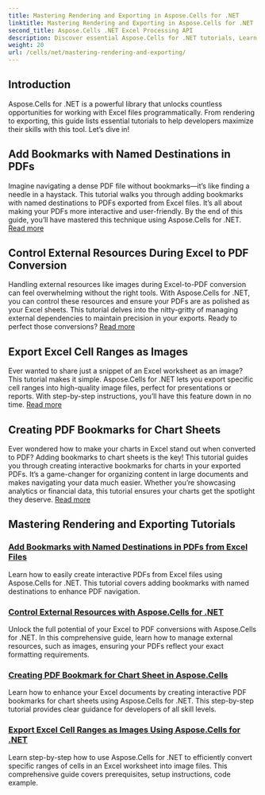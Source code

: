 ```yaml
---
title: Mastering Rendering and Exporting in Aspose.Cells for .NET
linktitle: Mastering Rendering and Exporting in Aspose.Cells for .NET
second_title: Aspose.Cells .NET Excel Processing API
description: Discover essential Aspose.Cells for .NET tutorials, Learn rendering, exporting, managing resources, adding bookmarks, and more with our detailed guides.
weight: 20
url: /cells/net/mastering-rendering-and-exporting/
---
```

## Introduction

Aspose.Cells for .NET is a powerful library that unlocks countless opportunities for working with Excel files programmatically. From rendering to exporting, this guide lists essential tutorials to help developers maximize their skills with this tool. Let’s dive in!

## Add Bookmarks with Named Destinations in PDFs  
Imagine navigating a dense PDF file without bookmarks—it’s like finding a needle in a haystack. This tutorial walks you through adding bookmarks with named destinations to PDFs exported from Excel files. It’s all about making your PDFs more interactive and user-friendly. By the end of this guide, you’ll have mastered this technique using Aspose.Cells for .NET. [Read more](./add-bookmarks-with-named-destinations/)

## Control External Resources During Excel to PDF Conversion  
Handling external resources like images during Excel-to-PDF conversion can feel overwhelming without the right tools. With Aspose.Cells for .NET, you can control these resources and ensure your PDFs are as polished as your Excel sheets. This tutorial delves into the nitty-gritty of managing external dependencies to maintain precision in your exports. Ready to perfect those conversions? [Read more](./control-external-resources/)

## Export Excel Cell Ranges as Images  
Ever wanted to share just a snippet of an Excel worksheet as an image? This tutorial makes it simple. Aspose.Cells for .NET lets you export specific cell ranges into high-quality image files, perfect for presentations or reports. With step-by-step instructions, you’ll have this feature down in no time. [Read more](./export-excel-cell-ranges-as-images/)

## Creating PDF Bookmarks for Chart Sheets
Ever wondered how to make your charts in Excel stand out when converted to PDF? Adding bookmarks to chart sheets is the key! This tutorial guides you through creating interactive bookmarks for charts in your exported PDFs. It’s a game-changer for organizing content in large documents and makes navigating your data much easier. Whether you’re showcasing analytics or financial data, this tutorial ensures your charts get the spotlight they deserve. [Read more](./creating-pdf-bookmark-for-chart-sheet/)

## Mastering Rendering and Exporting Tutorials
### [Add Bookmarks with Named Destinations in PDFs from Excel Files](./add-bookmarks-with-named-destinations/)
Learn how to easily create interactive PDFs from Excel files using Aspose.Cells for .NET. This tutorial covers adding bookmarks with named destinations to enhance PDF navigation.
### [Control External Resources with Aspose.Cells for .NET](./control-external-resources/)
Unlock the full potential of your Excel to PDF conversions with Aspose.Cells for .NET. In this comprehensive guide, learn how to manage external resources, such as images, ensuring your PDFs reflect your exact formatting requirements.
### [Creating PDF Bookmark for Chart Sheet in Aspose.Cells](./creating-pdf-bookmark-for-chart-sheet/)
Learn how to enhance your Excel documents by creating interactive PDF bookmarks for chart sheets using Aspose.Cells for .NET. This step-by-step tutorial provides clear guidance for developers of all skill levels.
### [Export Excel Cell Ranges as Images Using Aspose.Cells for .NET](./export-excel-cell-ranges-as-images/)
Learn step-by-step how to use Aspose.Cells for .NET to efficiently convert specific ranges of cells in an Excel worksheet into image files. This comprehensive guide covers prerequisites, setup instructions, code example.
